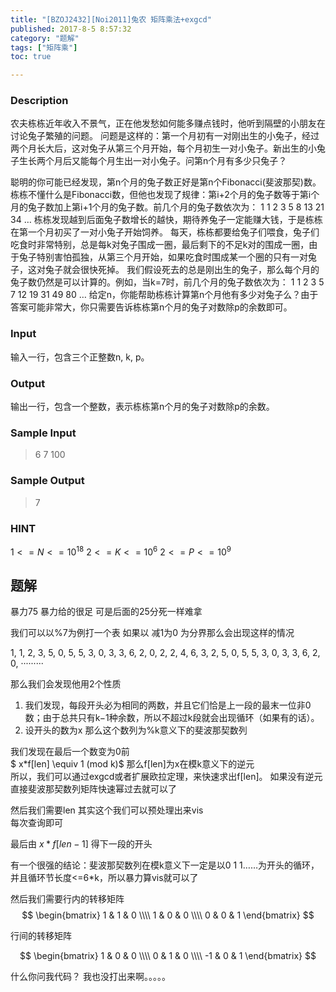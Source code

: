 ```yaml
---
title: "[BZOJ2432][Noi2011]兔农 矩阵乘法+exgcd"
published: 2017-8-5 8:57:32
category: "题解"
tags: ["矩阵乘"]
toc: true

---
```



### Description
 农夫栋栋近年收入不景气，正在他发愁如何能多赚点钱时，他听到隔壁的小朋友在讨论兔子繁殖的问题。
问题是这样的：第一个月初有一对刚出生的小兔子，经过两个月长大后，这对兔子从第三个月开始，每个月初生一对小兔子。新出生的小兔子生长两个月后又能每个月生出一对小兔子。问第n个月有多少只兔子？
<!--more-->
聪明的你可能已经发现，第n个月的兔子数正好是第n个Fibonacci(斐波那契)数。栋栋不懂什么是Fibonacci数，但他也发现了规律：第i+2个月的兔子数等于第i个月的兔子数加上第i+1个月的兔子数。前几个月的兔子数依次为：
1 1 2 3 5 8 13 21 34 …
栋栋发现越到后面兔子数增长的越快，期待养兔子一定能赚大钱，于是栋栋在第一个月初买了一对小兔子开始饲养。
每天，栋栋都要给兔子们喂食，兔子们吃食时非常特别，总是每k对兔子围成一圈，最后剩下的不足k对的围成一圈，由于兔子特别害怕孤独，从第三个月开始，如果吃食时围成某一个圈的只有一对兔子，这对兔子就会很快死掉。
我们假设死去的总是刚出生的兔子，那么每个月的兔子数仍然是可以计算的。例如，当k=7时，前几个月的兔子数依次为：
1 1 2 3 5 7 12 19 31 49 80 …
给定n，你能帮助栋栋计算第n个月他有多少对兔子么？由于答案可能非常大，你只需要告诉栋栋第n个月的兔子对数除p的余数即可。

### Input

输入一行，包含三个正整数n, k, p。

### Output
输出一行，包含一个整数，表示栋栋第n个月的兔子对数除p的余数。

### Sample Input
>6 7 100

### Sample Output
>7

### HINT

$1<=N<=10^18$
$2<=K<=10^6$
$2<=P<=10^9$

## 题解
暴力75 暴力给的很足
可是后面的25分死一样难拿  

我们可以以%7为例打一个表
如果以 减1为0 为分界那么会出现这样的情况

1, 1, 2, 3, 5, 0,
5, 5, 3, 0,
3, 3, 6, 2, 0,
2, 2, 4, 6, 3, 2, 5, 0,
5, 5, 3, 0,
3, 3, 6, 2, 0,
·········

那么我们会发现他用2个性质
1. 我们发现，每段开头必为相同的两数，并且它们恰是上一段的最末一位非0数；由于总共只有k−1种余数，所以不超过k段就会出现循环（如果有的话）。
2. 设开头的数为x 那么这个数列为%k意义下的斐波那契数列

我们发现在最后一个数变为0前  
$ x*f[len] \equiv 1 (mod k)$
那么f[len]为x在模k意义下的逆元  
所以，我们可以通过exgcd或者扩展欧拉定理，来快速求出f[len]。
如果没有逆元直接斐波那契数列矩阵快速幂过去就可以了

然后我们需要len
其实这个我们可以预处理出来vis  
每次查询即可  

最后由 $x*f[len-1]$ 得下一段的开头  

有一个很强的结论：斐波那契数列在模k意义下一定是以0 1 1……为开头的循环，并且循环节长度<=6*k，所以暴力算vis就可以了  

然后我们需要行内的转移矩阵
$$ \begin{bmatrix} 1 & 1 & 0 \\\\ 1 & 0 & 0 \\\\ 0 & 0 & 1 \end{bmatrix} $$

行间的转移矩阵

$$ \begin{bmatrix} 1 & 0 & 0 \\\\ 0 & 1 & 0 \\\\ -1 & 0 & 1 \end{bmatrix} $$


什么你问我代码？
我也没打出来啊。。。。。

